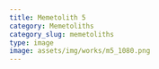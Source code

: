 ```yaml
---
title: Memetolith 5
category: Memetoliths
category_slug: memetoliths
type: image
image: assets/img/works/m5_1080.png
---
```

